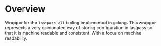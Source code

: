 # Overview

Wrapper for the `lastpass-cli` tooling implemented in golang.  This wrapper represents a very opinionated way of storing configuration in lastpass so that it is machine readable and consistent.  With a focus on machine readability.

